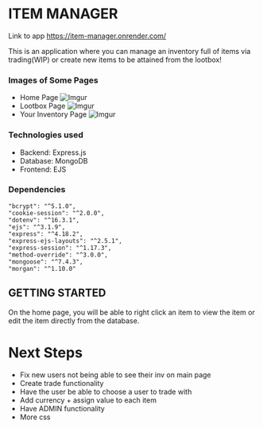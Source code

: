 # ITEM MANAGER
Link to app https://item-manager.onrender.com/

This is an application where you can manage an inventory full of items via trading(WIP) or create new items to be attained from the lootbox!

### Images of Some Pages

- Home Page
![Imgur](https://imgur.com/YO0W1dC.png)
- Lootbox Page
![Imgur](https://imgur.com/6tkfSZ0.png)
- Your Inventory Page
![Imgur](https://imgur.com/4N2HTlF.png)


### Technologies used
- Backend: Express.js
- Database: MongoDB
- Frontend: EJS

### Dependencies
    "bcrypt": "^5.1.0",
    "cookie-session": "^2.0.0",
    "dotenv": "^16.3.1",
    "ejs": "^3.1.9",
    "express": "^4.18.2",
    "express-ejs-layouts": "^2.5.1",
    "express-session": "^1.17.3",
    "method-override": "^3.0.0",
    "mongoose": "^7.4.3",
    "morgan": "^1.10.0"

## GETTING STARTED
On the home page, you will be able to right click an item to view the item or edit the item directly from the database.

# Next Steps
- Fix new users not being able to see their inv on main page
- Create trade functionality
- Have the user be able to choose a user to trade with
- Add currency + assign value to each item
- Have ADMIN functionality
- More css